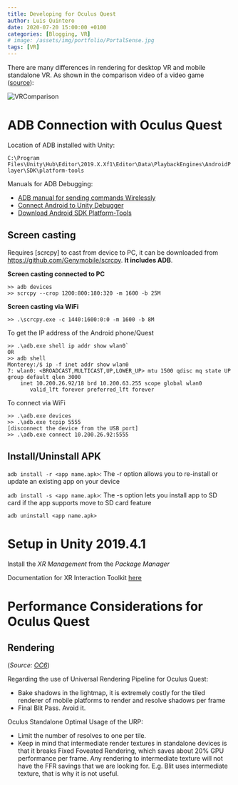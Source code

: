 ```yaml
---
title: Developing for Oculus Quest
author: Luis Quintero
date: 2020-07-20 15:00:00 +0100
categories: [Blogging, VR]
# image: /assets/img/portfolio/PortalSense.jpg
tags: [VR]
---
```


There are many differences in rendering for desktop VR and mobile standalone VR. As shown in the comparison video of a video game ([source](https://www.youtube.com/watch?v=-DLSqfftsnE)):

![VRComparison]({{site.baseurl}}/assets/posts/vr/Onward_Quest_vs_PC_VR_Graphics_Comparison.gif)


# ADB Connection with Oculus Quest

Location of ADB installed with Unity: 

`C:\Program Files\Unity\Hub\Editor\2019.X.Xf1\Editor\Data\PlaybackEngines\AndroidPlayer\SDK\platform-tools`

Manuals for ADB Debugging:
- [ADB manual for sending commands Wirelessly](https://developer.android.com/studio/command-line/adb#wireless)
- [Connect Android to Unity Debugger](https://docs.unity3d.com/560/Documentation/Manual/AttachingMonoDevelopDebuggerToAnAndroidDevice.html)
- [Download Android SDK Platform-Tools](https://developer.android.com/studio/releases/platform-tools)

## Screen casting

Requires [scrcpy] to cast from device to PC, it can be downloaded from <https://github.com/Genymobile/scrcpy>. **It includes ADB**.

**Screen casting connected to PC**

```
>> adb devices
>> scrcpy --crop 1200:800:180:320 -m 1600 -b 25M
```

**Screen casting via WiFi**

`>> .\scrcpy.exe -c 1440:1600:0:0 -m 1600 -b 8M`

To get the IP address of the Android phone/Quest

```
>> .\adb.exe shell ip addr show wlan0`
OR
>> adb shell
Monterey:/$ ip -f inet addr show wlan0
7: wlan0: <BROADCAST,MULTICAST,UP,LOWER_UP> mtu 1500 qdisc mq state UP group default qlen 3000
    inet 10.200.26.92/18 brd 10.200.63.255 scope global wlan0
       valid_lft forever preferred_lft forever
```

To connect via WiFi
```
>> .\adb.exe devices
>> .\adb.exe tcpip 5555
[disconnect the device from the USB port]
>> .\adb.exe connect 10.200.26.92:5555
```


## Install/Uninstall APK

`adb install -r <app name.apk>`: The -r option allows you to re-install or update an existing app on your device

`adb install -s <app name.apk>`: The -s option lets you install app to SD card if the app supports move to SD card feature

`adb uninstall <app name.apk>`


# Setup in Unity 2019.4.1

Install the *XR Management* from the *Package Manager*

Documentation for XR Interaction Toolkit [here](https://docs.unity3d.com/Packages/com.unity.xr.interaction.toolkit@0.9/manual/index.html)

# Performance Considerations for Oculus Quest

## Rendering

(*Source: [OC6](https://youtu.be/PUK2-GzXuso?t=2130)*)

Regarding the use of Universal Rendering Pipeline for Oculus Quest:
- Bake shadows in the lightmap, it is extremely costly for the tiled renderer of mobile platforms to render and resolve shadows per frame
- Final Blit Pass. Avoid it.

Oculus Standalone Optimal Usage of the URP:
- Limit the number of resolves to one per tile.
- Keep in mind that intermediate render textures in standalone devices is that it breaks Fixed Foveated Rendering, which saves about 20% GPU performance per frame. Any rendering to intermediate texture will not have the FFR savings that we are looking for. E.g. Blit uses intermediate texture, that is why it is not useful.



